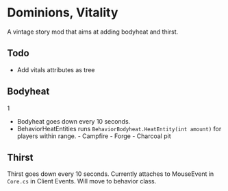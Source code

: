 ﻿# Dominions, Vitality

A vintage story mod that aims at adding bodyheat and thirst.

## Todo

- Add vitals attributes as tree

## Bodyheat

1

- Bodyheat goes down every 10 seconds.
- BehaviorHeatEntities runs `BehaviorBodyheat.HeatEntity(int amount)` for players within range. - Campfire - Forge - Charcoal pit

## Thirst

Thirst goes down every 10 seconds. Currently attaches to MouseEvent in `Core.cs` in Client Events. Will move to behavior class.
